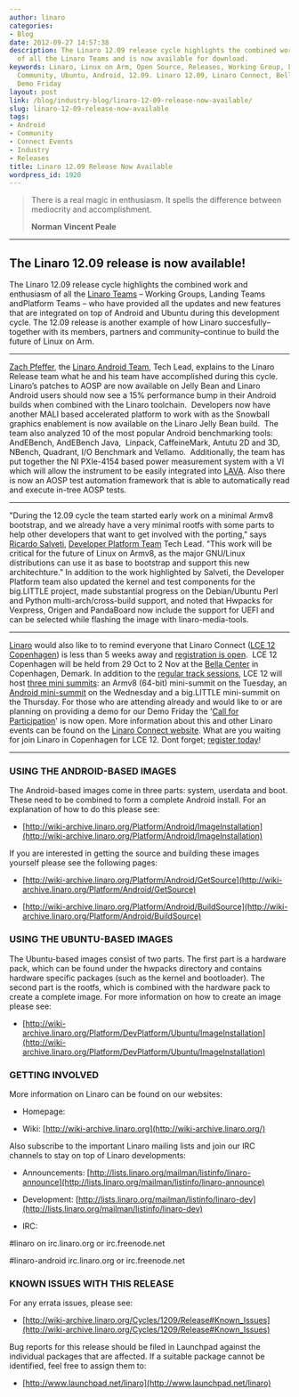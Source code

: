 ```yaml
---
author: linaro
categories:
- Blog
date: 2012-09-27 14:57:38
description: The Linaro 12.09 release cycle highlights the combined work and enthusiasm
  of all the Linaro Teams and is now available for download.
keywords: Linaro, Linux on Arm, Open Source, Releases, Working Group, Landing Teams,
  Community, Ubuntu, Android, 12.09. Linaro 12.09, Linaro Connect, Bella Center, Copenhagen,
  Demo Friday
layout: post
link: /blog/industry-blog/linaro-12-09-release-now-available/
slug: linaro-12-09-release-now-available
tags:
- Android
- Community
- Connect Events
- Industry
- Releases
title: Linaro 12.09 Release Now Available
wordpress_id: 1920
---
```


>
> There is a real magic in enthusiasm. It spells the difference between mediocrity and accomplishment.
>
>
>
> **Norman Vincent Peale**
>

* * *

## The Linaro 12.09 release is now available!

The Linaro 12.09 release cycle highlights the combined work and enthusiasm of all the [Linaro Teams](/about/) – Working Groups, Landing Teams andPlatform Teams – who have provided all the updates and new features that are integrated on top of Android and Ubuntu during this development cycle. The 12.09 release is another example of how Linaro succesfully–together with its members, partners and community–continue to build the future of Linux on Arm.

* * *

[Zach Pfeffer](/about/), the [Linaro Android Team](/about/), Tech Lead, explains to the Linaro Release team what he and his team have accomplished during this cycle.  Linaro’s patches to AOSP are now available on Jelly Bean and Linaro Android users should now see a 15% performance bump in their Android builds when combined with the Linaro toolchain.  Developers now have another MALI based accelerated platform to work with as the Snowball graphics enablement is now available on the Linaro Jelly Bean build.  The team also analyzed 10 of the most popular Android benchmarking tools: AndEBench, AndEBench Java,  Linpack, CaffeineMark, Antutu 2D and 3D, NBench, Quadrant, I/O Benchmark and Vellamo.  Additionally, the team has put together the NI PXIe-4154 based power measurement system with a VI which will allow the instrument to be easily integrated into [LAVA](https://wiki-archive.linaro.org/Platform/LAVA). Also there is now an AOSP test automation framework that is able to automatically read and execute in-tree AOSP tests.


* * *

"During the 12.09 cycle the team started early work on a minimal Armv8 bootstrap, and we already have a very minimal rootfs with some parts to help other developers that want to get involved with the porting," says [Ricardo Salveti](/about/), [Developer Platform Team](/developers/) Tech Lead. "This work will be critical for the future of Linux on Armv8, as the major GNU/Linux distributions can use it as base to bootstrap and support this new architechture." In addition to the work highlighted by Salveti, the Developer Platform team also updated the kernel and test components for the big.LITTLE project, made substantial progress on the Debian/Ubuntu Perl and Python multi-arch/cross-build support, and noted that Hwpacks for Vexpress, Origen and PandaBoard now include the support for UEFI and can be selected while flashing the image with linaro-media-tools.

* * *

[Linaro](/) would also like to to remind everyone that Linaro Connect ([LCE 12 Copenhagen](https://connect.linaro.org/resources/#welcome)) is less than 5 weeks away and [registration is open](https://connect.linaro.org/register/).  LCE 12 Copenhagen will be held from 29 Oct to 2 Nov at the [Bella Center](https://connect.linaro.org/resources/#travel) in Copenhagen, Demark. In addition to the [regular track sessions](https://connect.linaro.org/resources/#schedule), LCE 12 will host [three mini summits](/blog/linaro-android-armv864bit-and-big-little-mini-summits-to-be-held-at-lce-12-copenhagen/): an Armv8 (64-bit) mini-summit on the Tuesday, an [Android mini-summit](/blog/linaro-android-mini-summit-to-be-held-at-lce-12-in-copenhagen/) on the Wednesday and a big.LITTLE mini-summit on the Thursday. For those who are attending already and would like to or are planning on providing a demo for our Demo Friday the '[Call for Participation](/blog/lce-12-copenhagen-demo-friday-call-for-participation/)' is now open. More information about this and other Linaro events can be found on the [Linaro Connect website](https://connect.linaro.org/resources/#welcome). What are you waiting for join Linaro in Copenhagen for LCE 12. Dont forget; [register today](https://connect.linaro.org/register/)!


* * *


### USING THE ANDROID-BASED IMAGES

The Android-based images come in three parts: system, userdata and boot. These need to be combined to form a complete Android install. For an explanation of how to do this please see:

  * [http://wiki-archive.linaro.org/Platform/Android/ImageInstallation](http://wiki-archive.linaro.org/Platform/Android/ImageInstallation)

If you are interested in getting the source and building these images yourself please see the following pages:

  * [http://wiki-archive.linaro.org/Platform/Android/GetSource](http://wiki-archive.linaro.org/Platform/Android/GetSource)


  * [http://wiki-archive.linaro.org/Platform/Android/BuildSource](http://wiki-archive.linaro.org/Platform/Android/BuildSource)




### USING THE UBUNTU-BASED IMAGES

The Ubuntu-based images consist of two parts. The first part is a hardware pack, which can be found under the hwpacks directory and contains hardware specific packages (such as the kernel and bootloader). The second part is the rootfs, which is combined with the hardware pack to create a complete image. For more information on how to create an image please see:

  * [http://wiki-archive.linaro.org/Platform/DevPlatform/Ubuntu/ImageInstallation](http://wiki-archive.linaro.org/Platform/DevPlatform/Ubuntu/ImageInstallation)

### GETTING INVOLVED

More information on Linaro can be found on our websites:


  * Homepage: [](/)


  * Wiki: [http://wiki-archive.linaro.org](http://wiki-archive.linaro.org/)

Also subscribe to the important Linaro mailing lists and join our IRC channels to stay on top of Linaro developments:

  * Announcements: [http://lists.linaro.org/mailman/listinfo/linaro-announce](http://lists.linaro.org/mailman/listinfo/linaro-announce)


  * Development: [http://lists.linaro.org/mailman/listinfo/linaro-dev](http://lists.linaro.org/mailman/listinfo/linaro-dev)


  * IRC:


#linaro on irc.linaro.org or irc.freenode.net

#linaro-android irc.linaro.org or irc.freenode.net

### KNOWN ISSUES WITH THIS RELEASE

For any errata issues, please see:

  * [http://wiki-archive.linaro.org/Cycles/1209/Release#Known_Issues](http://wiki-archive.linaro.org/Cycles/1209/Release#Known_Issues)

Bug reports for this release should be filed in Launchpad against the individual packages that are affected. If a suitable package cannot be identified, feel free to assign them to:

  * [http://www.launchpad.net/linaro](http://www.launchpad.net/linaro)
